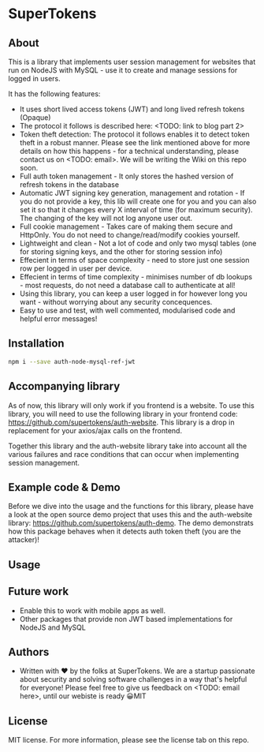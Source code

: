 # SuperTokens
## About
This is a library that implements user session management for websites that run on NodeJS with MySQL - use it to create and manage sessions for logged in users. 

It has the following features:
- It uses short lived access tokens (JWT) and long lived refresh tokens (Opaque)
- The protocol it follows is described here: <TODO: link to blog part 2>
- Token theft detection: The protocol it follows enables it to detect token theft in a robust manner. Please see the link mentioned above for more details on how this happens - for a technical understanding, please contact us on <TODO: email>. We will be writing the Wiki on this repo soon.
- Full auth token management - It only stores the hashed version of refresh tokens in the database
- Automatic JWT signing key generation, management and rotation - If you do not provide a key, this lib will create one for you and you can also set it so that it changes every X interval of time (for maximum security). The changing of the key will not log anyone user out.
- Full cookie management - Takes care of making them secure and HttpOnly. You do not need to change/read/modify cookies yourself.
- Lightweight and clean - Not a lot of code and only two mysql tables (one for storing signing keys, and the other for storing session info)
- Effecient in terms of space complexity - need to store just one session row per logged in user per device.
- Effecient in terms of time complexity - minimises number of db lookups - most requests, do not need a database call to authenticate at all!
- Using this library, you can keep a user logged in for however long you want - without worrying about any security concequences.
- Easy to use and test, with well commented, modularised code and helpful error messages!

## Installation
```bash
npm i --save auth-node-mysql-ref-jwt
```

## Accompanying library
As of now, this library will only work if you frontend is a website. To use this library, you will need to use the following library in your frontend code: https://github.com/supertokens/auth-website. This library is a drop in replacement for your axios/ajax calls on the frontend.

Together this library and the auth-website library take into account all the various failures and race conditions that can occur when implementing session management.

## Example code & Demo
Before we dive into the usage and the functions for this library, please have a look at the open source demo project that uses this and the auth-website library: https://github.com/supertokens/auth-demo. The demo demonstrats how this package behaves when it detects auth token theft (you are the attacker)!

## Usage


## Future work
- Enable this to work with mobile apps as well.
- Other packages that provide non JWT based implementations for NodeJS and MySQL

## Authors
- Written with :heart: by the folks at SuperTokens. We are a startup passionate about security and solving software challenges in a way that's helpful for everyone! Please feel free to give us feedback on <TODO: email here>, until our webiste is ready :grinning:MIT

## License
MIT license. For more information, please see the license tab on this repo.
